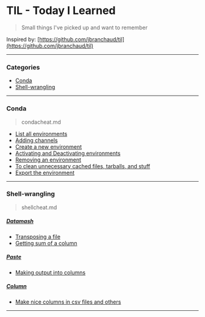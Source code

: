 # TIL - Today I Learned
> Small things I've picked up and want to remember

Inspired by: [https://github.com/jbranchaud/til](https://github.com/jbranchaud/til)

---
### Categories

* [Conda](#conda)
* [Shell-wrangling](#shell-wrangling)

---
### Conda
> condacheat.md

* [List all environments](conda/condacheat.md#List-all-environments)
* [Adding channels](conda/condacheat.md#Adding-channels)
* [Create a new environment](conda/condacheat.md#Create-a-new-environment)
* [Activating and Deactivating environments](conda/condacheat.md#Activating-and-Deactivating-environments)
* [Removing an environment](conda/condacheat.md#Removing-an-environment)
* [To clean unnecessary cached files, tarballs, and stuff](conda/condacheat.md#To-clean-unnecessary-cached-files,-tarballs,-and-stuff)
* [Export the environment](conda/condacheat.md#Export-the-environment)

---
### Shell-wrangling
> shellcheat.md


##### [Datamash](shell-wrangling/shellcheat.md#Datamash)
* [Transposing a file](shell-wrangling/shellcheat.md#Transposing-a-file)
* [Getting sum of a column](shell-wrangling/shellcheat.md#Getting-sum-of-a-column)

##### [Paste](shell-wrangling/shellcheat.md#Paste)
* [Making output into columns](shell-wrangling/shellcheat.md#Making-output-into-columns)

##### [Column](shell-wrangling/shellcheat.md#Column)
* [Make nice columns in csv files and others](shell-wrangling/shellcheat.md#Make-nice-columns-in-csv-files-and-others)

---